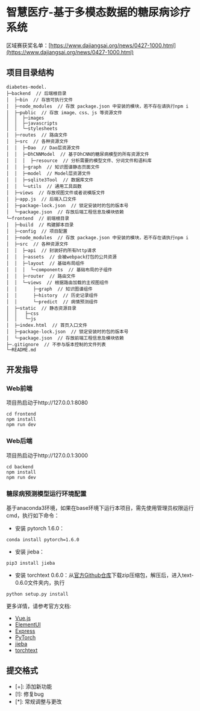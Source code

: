 # 智慧医疗-基于多模态数据的糖尿病诊疗系统

区域赛获奖名单：[https://www.dajiangsai.org/news/0427-1000.html](https://www.dajiangsai.org/news/0427-1000.html)

## 项目目录结构

```
diabetes-model.
├─backend  // 后端根目录
│  ├─bin  // 存放可执行文件
│  ├─node_modules  // 存放 package.json 中安装的模块，若不存在请执行npm i
│  ├─public  // 存放 image、css、js 等资源文件
│  │  ├─images
│  │  ├─javascripts
│  │  └─stylesheets
│  ├─routes  // 路由文件
│  ├─src  // 各种资源文件
│  │  ├─Dao  // Dao层资源文件
│  │  ├─DhCNNModel  // 基于DhCNN的糖尿病模型的所有资源文件
│  │  │  ├─resource  // 分析需要的模型文件、分词文件和语料库
│  │  ├─graph  // 知识图谱静态页面文件
│  │  ├─model  // Model层资源文件
│  │  ├─sqlite3Tool  // 数据库文件
│  │  └─utils  // 通用工具函数
│  ├─views  // 存放视图文件或者说模版文件
│  ├─app.js  // 后端入口文件
│  ├─package-lock.json  // 锁定安装时的包的版本号
│  └─package.json  // 存放后端工程信息及模块依赖
└─frontend  // 前端根目录
│  ├─build  // 构建脚本目录
│  ├─config  // 项目配置
│  ├─node_modules  // 存放 package.json 中安装的模块，若不存在请执行npm i
│  ├─src  // 各种资源文件
│  │  ├─api  // 封装好的所有http请求
│  │  ├─assets  // 会被webpack打包的公共资源
│  │  ├─layout  // 基础布局组件
│  │  │  └─components  // 基础布局的子组件
│  │  ├─router  // 路由文件
│  │  └─views  // 根据路由加载的主视图组件
│  │      ├─graph  // 知识图谱组件
│  │      ├─history  // 历史记录组件
│  │      └─predict  // 病情预测组件
│  ├─static  // 静态资源目录
│  │   ├─css
│  │   └─js
│  ├─index.html  // 首页入口文件
│  ├─package-lock.json  // 锁定安装时的包的版本号
│  └─package.json  // 存放前端工程信息及模块依赖
├─.gitignore  // 不参与版本控制的文件列表
└─README.md
```

## 开发指导

### Web前端

项目热启动于http://127.0.0.1:8080

```
cd frontend
npm install
npm run dev
```

### Web后端

项目热启动于http://127.0.0.1:3000

```
cd backend
npm install
npm run dev
```

### 糖尿病预测模型运行环境配置

基于anaconda3环境，如果在base环境下运行本项目，需先使用管理员权限运行cmd，执行如下命令：  

- 安装 pytorch 1.6.0：

```
conda install pytorch=1.6.0
```

- 安装 jieba：

```
pip3 install jieba
```

- 安装 torchtext 0.6.0：从[官方Github仓库](https://github.com/pytorch/text/archive/0.6.0.zip)下载zip压缩包，解压后，进入text-0.6.0文件夹内，执行

```
python setup.py install
```

更多详情，请参考官方文档:  
- [Vue.js](https://cn.vuejs.org/)
- [ElementUI](https://element.eleme.cn/#/zh-CN)
- [Express](https://www.expressjs.com.cn/)
- [PyTorch](https://pytorch.org/)
- [jieba](https://pypi.org/project/jieba/)
- [torchtext](https://github.com/pytorch/text/releases)

## 提交格式

- \[+\]: 添加新功能  
- \[!\]: 修复bug  
- \[*\]: 常规调整与更改
